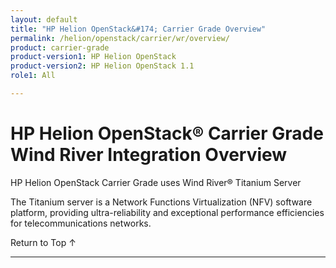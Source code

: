 ```yaml
---
layout: default
title: "HP Helion OpenStack&#174; Carrier Grade Overview"
permalink: /helion/openstack/carrier/wr/overview/
product: carrier-grade
product-version1: HP Helion OpenStack
product-version2: HP Helion OpenStack 1.1
role1: All

---
```

<!--UNDER REVISION-->


<script>

function PageRefresh {
onLoad="window.refresh"
}

PageRefresh();

</script>

# HP Helion OpenStack&#174; Carrier Grade Wind River Integration Overview

HP Helion OpenStack Carrier Grade uses Wind River&#174; Titanium Server 

The Titanium server is a Network Functions Virtualization (NFV) software platform, providing ultra-reliability and exceptional performance efficiencies for telecommunications networks.


<a href="#top" style="padding:14px 0px 14px 0px; text-decoration: none;"> Return to Top &#8593; </a>

----
